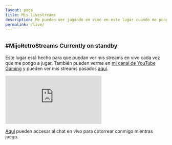 ```yaml
---
layout: page
title: Mis livestreams
description: Me pueden ver jugando en vivo en este lugar cuando me pongo a streamear.
permalink: /live/
---
```


<h2 class="subtitulo text-center"><small class="text-muted">#MijoRetroStreams</small> <small><span class="badge badge-danger">Currently on standby</span></small></h2>

Este lugar está hecho para que puedan ver mis streams en vivo cada vez que me pongo a jugar. También pueden verme en [mi canal de YouTube Gaming][1] y pueden ver mis streams pasados [aquí][2].

<div class="embed-responsive embed-responsive-16by9 mt-1 mb-3">
  <iframe class="embed-responsive-item" src="https://gaming.youtube.com/embed/live_stream?channel=UCYPxthHLMvx9exdHlqRDIiQ" frameborder="0" allowfullscreen></iframe>
</div>

[Aquí][3] pueden accesar al chat en vivo para cotorrear conmigo mientras juego.

[1]: https://gaming.youtube.com/LuisCarlosPando
[2]: /live/archivos/
[3]: http://www.youtube.com/c/LuisCarlosPando/live